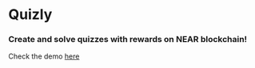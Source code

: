 # Quizly

### Create and solve quizzes with rewards on NEAR blockchain!

Check the demo [here](https://omarr45.github.io/near-quiz/)
